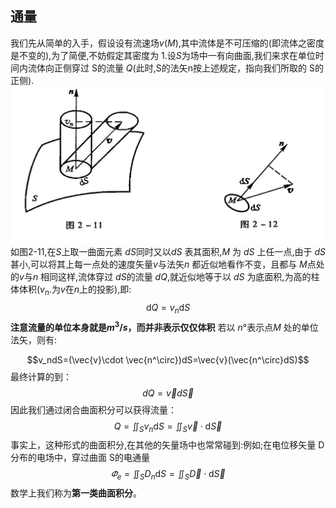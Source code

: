 ## 通量
我们先从简单的入手，假设设有流速场$v(M)$,其中流体是不可压缩的(即流体之密度是不变的),为了简便,不妨假定其密度为 1.设$S$为场中一有向曲面,我们来求在单位时间内流体向正侧穿过 S的流量 $Q$(此时,S的法矢n按上述规定，指向我们所取的 S的正侧).
![](Pasted%20image%2020230918220155.png)
如图2-11,在$S$上取一曲面元素 $dS$同时又以$dS$ 表其面积,$M$ 为 $dS$ 上任一点,由于 $dS$ 甚小,可以将其上每一点处的速度矢量$v$与法矢$n$ 都近似地看作不变，且都与 $M$点处的$v$与$n$ 相同这样,流体穿过 $dS$的流量 $dQ$,就近似地等于以 $dS$ 为底面积,为高的柱体体积($v_n$.为$v$在$n$上的投影),即:
$$\mathrm{d}Q=v_{n}{ \mathrm{d}}S$$
**注意流量的单位本身就是$m^3/s$，而并非表示仅仅体积**
若以 $n°$表示点$M$ 处的单位法矢，则有:

$$v_ndS=(\vec{v}\cdot \vec{n^\circ})dS=\vec{v}(\vec{n^\circ}dS)$$
最终计算的到：
$$dQ=\vec{v}d\vec{S}$$
因此我们通过闭合曲面积分可以获得流量：
$$Q=\iint_Sv_n\mathrm{d}S=\iint_S\vec{v}\cdot\mathrm{d}\vec{S}$$
事实上，这种形式的曲面积分,在其他的矢量场中也常常碰到:例如;在电位移矢量 D分布的电场中，穿过曲面 S的电通量
$$\varPhi_{e}=\iint_{S}D_{n}\mathrm{d}S=\iint_{S}\vec{D}\cdot\mathrm{d}\vec{S}$$
数学上我们称为**第一类曲面积分**。
